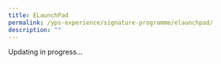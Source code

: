 ```yaml
---
title: ELaunchPad
permalink: /yps-experience/signature-programme/elaunchpad/
description: ""
---
```

Updating in progress...
